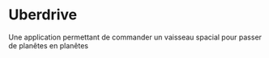 # Uberdrive
Une application permettant de commander un vaisseau spacial pour passer de planêtes en planêtes
